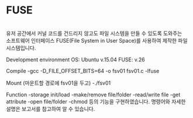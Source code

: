 # FUSE
<br>유저 공간에서 커널 코드를 건드리지 않고도 파일 시스템을 만들 수 있도록 도와주는 
<br>소프트웨어 인터페이스 FUSE(File System in User Space)를 사용하여 제작한 파일 시스템입니다.

Development environment
OS: Ubuntu v.15.04 
FUSE: v.26

Compile
-gcc -D_FILE_OFFSET_BITS=64 -o fsv01 fsv01.c -lfuse

Mount (마운트할 경로에 fsv01을 두고)
-./fsv01

Function
-storage init/load
-make/remove file/folder
-read/write file
-get attribute
-open file/folder
-chmod
등의 기능을 구현하였습니다. 명령어와 자세한 설명은 보고서를 참고하여 알 수 있습니다.
